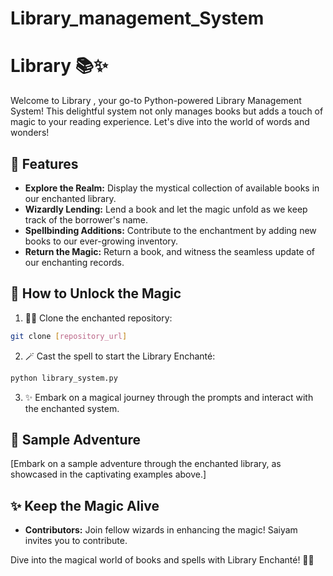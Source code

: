 # Library_management_System
# Library  📚✨

Welcome to Library , your go-to Python-powered Library Management System! This delightful system not only manages books but adds a touch of magic to your reading experience. Let's dive into the world of words and wonders!

## 🌟 Features

- **Explore the Realm:** Display the mystical collection of available books in our enchanted library.
- **Wizardly Lending:** Lend a book and let the magic unfold as we keep track of the borrower's name.
- **Spellbinding Additions:** Contribute to the enchantment by adding new books to our ever-growing inventory.
- **Return the Magic:** Return a book, and witness the seamless update of our enchanting records.

## 🚀 How to Unlock the Magic

1. 🧙‍♂️ Clone the enchanted repository:

```bash
git clone [repository_url]
```

2. 🪄 Cast the spell to start the Library Enchanté:

```bash
python library_system.py
```

3. ✨ Embark on a magical journey through the prompts and interact with the enchanted system.

## 🌈 Sample Adventure

[Embark on a sample adventure through the enchanted library, as showcased in the captivating examples above.]

## ✨ Keep the Magic Alive

- **Contributors:** Join fellow wizards in enhancing the magic! Saiyam invites you to contribute.


Dive into the magical world of books and spells with Library Enchanté! 📖✨
